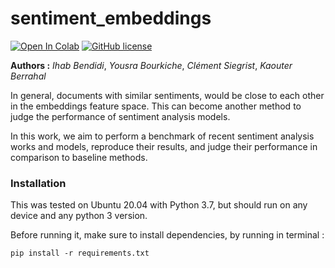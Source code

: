 # sentiment_embeddings

[![Open In Colab](https://colab.research.google.com/assets/colab-badge.svg)](https://colab.research.google.com/github/IhabBendidi/sentiment_embeddings/blob/main/sentiment_embeddings.ipynb)
[![GitHub license](https://img.shields.io/github/license/Naereen/StrapDown.js.svg)](https://github.com/IhabBendidi/sentiment_embeddings/blob/master/LICENSE)

**Authors :** *Ihab Bendidi*, *Yousra Bourkiche*, *Clément Siegrist*, *Kaouter Berrahal*

In general, documents with similar sentiments, would be close to each other in the embeddings feature space. This can become another method to judge the performance of sentiment analysis models.

In this work, we aim to perform a benchmark of recent sentiment analysis works and models, reproduce their results, and judge their performance in comparison to baseline methods.

### Installation

This was tested on Ubuntu 20.04 with Python 3.7, but should run on any device and any python 3 version.

Before running it, make sure to install dependencies, by running in terminal :

```
pip install -r requirements.txt
```
